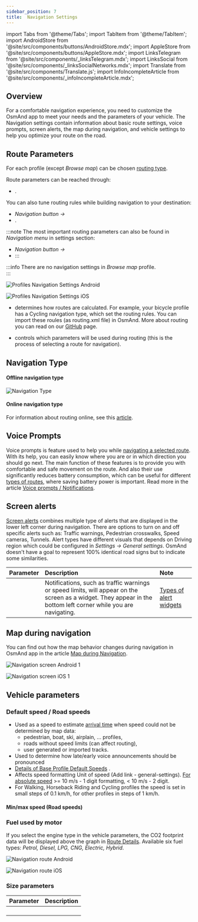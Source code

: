 ```yaml
---
sidebar_position: 7
title:  Navigation Settings
---
```


import Tabs from '@theme/Tabs';
import TabItem from '@theme/TabItem';
import AndroidStore from '@site/src/components/buttons/AndroidStore.mdx';
import AppleStore from '@site/src/components/buttons/AppleStore.mdx';
import LinksTelegram from '@site/src/components/_linksTelegram.mdx';
import LinksSocial from '@site/src/components/_linksSocialNetworks.mdx';
import Translate from '@site/src/components/Translate.js';
import InfoIncompleteArticle from '@site/src/components/_infoIncompleteArticle.mdx';

<InfoIncompleteArticle/>

## Overview

For a comfortable navigation experience, you need to customize the OsmAnd app to meet your needs and the parameters of your vehicle. The Navigation settings contain information about basic route settings, voice prompts, screen alerts, the map during navigation, and vehicle settings to help you optimize your route on the road.

## Route Parameters

For each profile (except *Browse map*) can be chosen [routing type](../navigation/route-navigation.md#navigation-type--route-parameters).

Route parameters can be reached through:

- *<Translate android="true" ids="shared_string_menu,shared_string_settings,shared_string_profiles,app_mode_car,routing_settings_2,route_parameters"/>*.  
  
You can also tune routing rules while building navigation to your destination:
- *Navigation button → <Translate android="true" ids="shared_string_settings,routing_settings_2,route_parameters"/>* 
- *<Translate android="true" ids="shared_string_menu,shared_string_navigation,shared_string_settings,routing_settings_2,route_parameters"/>*.

:::note
The most important routing parameters can also be found in *Navigation menu* in settings section:
- *Navigation button → <Translate android="true" ids="shared_string_settings"/>*  
-  *<Translate android="true" ids="shared_string_menu,shared_string_navigation,shared_string_settings"/>*
:::

:::info
There are no navigation settings in *Browse map* profile.  
:::

<Tabs groupId="operating-systems">

<TabItem value="android" label="Android">

![Profiles Navigation Settings Android](@site/static/img/personal/profiles/profile_navigation_settings_android.png)

</TabItem>

<TabItem value="ios" label="iOS">

![Profiles Navigation Settings iOS](@site/static/img/personal/profiles/profile_navigation_settings_ios.png)

</TabItem>

</Tabs>

- **<Translate android="true" ids="nav_type_hint"/>** determines how routes are calculated. For example, your bicycle profile has a Cycling navigation type, which set the routing rules. You can import these roules (as routing.xml file) in OsmAnd. More about routing you can read on our [GitHub](https://github.com/osmandapp/OsmAnd-resources/blob/master/routing) page.&nbsp;  

- **<Translate android="true" ids="route_parameters"/>** controls which parameters will be used during routing (this is the process of selecting a route for navigation). 


## Navigation Type

<Translate android="true" ids="select_nav_profile_dialog_message"/>  

#### Offline navigation type

![Navigation Type](@site/static/img/navigation/navigation_type.png)  

#### Online navigation type

For information about routing online, see this [article](../navigation/routing/online-routing.md). 
  

## Voice Prompts

Voice prompts is feature used to help you while [navigating a selected route](../navigation/route-navigation). With its help, you can easily know where you are or in which direction you should go next. The main function of these features is to provide you with comfortable and safe movement on the route. And also their use significantly reduces battery consumption, which can be useful for different [types of routes](../navigation/route-navigation.md/), where saving battery power is important. Read more in the article [Voice prompts / Notifications](../navigation/voice-navigation.md).  


## Screen alerts

[Screen alerts](../navigation/map-during-navigation.md#screen-alerts) combines multiple type of alerts that are displayed in the lower left corner during navigation. There are options to turn on and off specific alerts such as: Traffic warnings, Pedestrian crosswalks, Speed cameras, Tunnels. Alert types have different visuals that depends on Driving region which could be configured in *Settings → General settings*. OsmAnd doesn't have a goal to represent 100% identical road signs but to indicate some similarities.

<Tabs groupId="operating-systems">

<TabItem value="android" label="Android">

*<Translate android="true" ids="shared_string_menu,configure_profile,routing_settings_2"/>*  

</TabItem>

<TabItem value="ios" label="iOS">

*<Translate ios="true" ids="shared_string_menu,shared_string_settings,application_profiles,routing_settings_2"/>*  

</TabItem>

</Tabs>

| Parameter | Description | Note |
|:------------|:---------------|:---------------|
| **<Translate android="true" ids="screen_alerts"/>** | Notifications, such as traffic warnings or speed limits, will appear on the screen as a widget. They appear in the bottom left corner while you are navigating. | [Types of alert widgets](../widgets/nav-widgets.md#alert-widget)   |  


## Map during navigation 

You can find out how the map behavior changes during navigation in OsmAnd app in the article [Map during Navigation](../navigation/map-during-navigation.md).  

<Tabs groupId="operating-systems">

<TabItem value="android" label="Android">  

![Navigation screen Android 1](@site/static/img/navigation/route/navigation_by_route_andr_1.png)

</TabItem>

<TabItem value="ios" label="iOS">

![Navigation screen iOS 1](@site/static/img/navigation/route/navigation_by_route_ios_1.png)

</TabItem>

</Tabs>


## Vehicle parameters


### Default speed / Road speeds 

- Used as a speed to estimate [arrival time](./../widgets/nav-widgets.md#arrival-time-or-time-to-go) when speed could not be determined by map data: 
    - pedestrian, boat, ski, airplain, ... profiles, 
    - roads without speed limits (can affect routing), 
    - user generated or imported tracks. 
- Used to determine how late/early voice announcements should be pronounced 
- [Details of Base Profile Default Speeds](./../../technical/algorithms/voice-prompt-triggering.md#base-profile-default-speeds) . 
- Affects speed formatting Unit of speed (Add link - general-settings). [For absolute speed](https://github.com/osmandapp/OsmAnd/issues/14338) >= 10 m/s - 1 digit formatting, < 10 m/s - 2 digit.  
- For Walking, Horseback Riding and Cycling profiles the speed is set in small steps of 0.1 km/h, for other profiles in steps of 1 km/h. 

#### Min/max speed (Road speeds)


### Fuel used by motor

If you select the engine type in the vehicle parameters, the CO2 footprint data will be displayed above the graph in [Route Details](./route-navigation.md#route-details).
Available six fuel types: *Petrol, Diesel, LPG, CNG, Electric, Hybrid*.

<Tabs groupId="operating-systems">

<TabItem value="android" label="Android">

![Navigation route Android](@site/static/img/navigation/route/navigation_route_android-2.png)

</TabItem>

<TabItem value="ios" label="iOS">

![Navigation route iOS](@site/static/img/navigation/route/navigation_route_ios-2.png)

</TabItem>

</Tabs>

### Size parameters

<Tabs groupId="operating-systems">

<TabItem value="android" label="Android">

*<Translate android="true" ids="shared_string_menu,configure_profile,routing_settings_2"/>*  

</TabItem>

<TabItem value="ios" label="iOS">

*<Translate ios="true" ids="shared_string_menu,shared_string_settings,application_profiles,routing_settings_2"/>*  

</TabItem>

</Tabs>

| Parameter | Description | 
|:------------|:---------------|
| <Translate android="true" ids="routing_attr_weight_name"/>   | <Translate android="true" ids="weight_limit_description"/>   |
| <Translate android="true" ids="routing_attr_height_name"/>  | <Translate android="true" ids="height_limit_description"/>   |
| <Translate android="true" ids="routing_attr_length_name"/>  | <Translate android="true" ids="lenght_limit_description"/>   |
| <Translate android="true" ids="routing_attr_width_name"/> | <Translate android="true" ids="width_limit_description"/>   |

